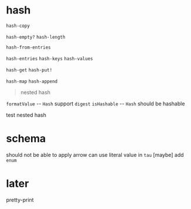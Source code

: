 # hash

`hash-copy`

`hash-empty?`
`hash-length`

`hash-from-entries`

`hash-entries`
`hash-keys`
`hash-values`

`hash-get`
`hash-put!`

`hash-map`
`hash-append`

> nested hash

`formatValue` -- `Hash` support `digest`
`isHashable` -- `Hash` should be hashable

test nested hash

# schema

should not be able to apply arrow
can use literal value in `tau`
[maybe] add `enum`

# later

pretty-print
